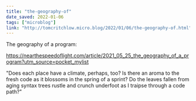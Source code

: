 ```yaml
---
title: "the-geography-of"
date_saved: 2022-01-06
tags: ["microblog"]
link: "http://tomcritchlow.micro.blog/2022/01/06/the-geography-of.html"
---
```

The geography of a program:

https://nearthespeedoflight.com/article/2021_05_25_the_geography_of_a_program?utm_source=pocket_mylist

"Does each place have a climate, perhaps, too? Is there an aroma to the fresh code as it blossoms in the spring of a sprint? Do the leaves fallen from aging syntax trees rustle and crunch underfoot as I traipse through a code path?"
